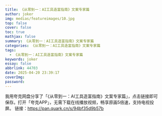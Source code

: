 ```yaml
---
title: 《从零到一：AI工具造富指南》文案专家篇
author: joker
img: medias/featureimages/10.jpg
top: false
cover: false
toc: true
mathjax: false
summary: 《从零到一：AI工具造富指南》文案专家篇
categories: 《从零到一：AI工具造富指南》文案专家篇
tags:
  - 《从零到一：AI工具造富指南》文案专家篇
keywords: joker
essay: false
abbrlink: 44703
date: 2025-04-20 23:39:17
coverImg:
password:
---
```


我用夸克网盘分享了「《从零到一：AI工具造富指南》文案专家篇」，点击链接即可保存。打开「夸克APP」，无需下载在线播放视频，畅享原画5倍速，支持电视投屏。
链接：https://pan.quark.cn/s/94bf35d9b57b
